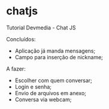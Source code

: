 # chatjs
Tutorial Devmedia - Chat JS

Concluídos:
- Aplicação já manda mensagens;
- Campo para inserção de nickname;

A fazer:
- Escolher com quem conversar;
- Login e senha;
- Envio de arquivos em anexo;
- Conversa via webcam;

